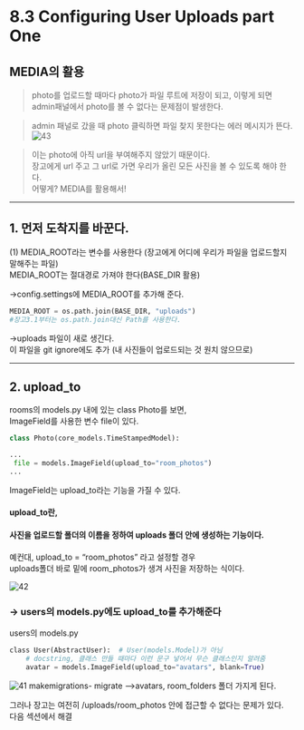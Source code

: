 # 8.3 Configuring User Uploads part One  

## MEDIA의 활용  

> photo를 업로드할 때마다 photo가 파일 루트에 저장이 되고, 이렇게 되면 admin패널에서 photo를 볼 수 없다는 문제점이 발생한다.  

> admin 패널로 갔을 때 photo 클릭하면 파일 찾지 못한다는 에러 메시지가 뜬다.  
![43](https://user-images.githubusercontent.com/59404684/90905988-ed959d80-e40b-11ea-8079-97503efa7faa.PNG)

> 이는 photo에 아직 url을 부여해주지 않았기 때문이다.  
> 장고에게 url 주고 그 url로 가면 우리가 올린 모든 사진을 볼 수 있도록 해야 한다.  
어떻게? MEDIA를 활용해서!

<hr/>

## 1. 먼저 도착지를 바꾼다.       
(1) MEDIA_ROOT라는 변수를 사용한다  (장고에게 어디에 우리가 파일을 업로드할지 말해주는 파일)  
   MEDIA_ROOT는 절대경로 가져야 한다(BASE_DIR 활용)

->config.settings에 MEDIA_ROOT를 추가해 준다.

```python
MEDIA_ROOT = os.path.join(BASE_DIR, "uploads")
#장고3.1부터는 os.path.join대신 Path를 사용한다.
```

  
->uploads 파일이 새로 생긴다.  
이 파일을 git ignore에도 추가  (내 사진들이 업로드되는 것 원치 않으므로)

<hr/>

## 2. upload_to
   rooms의 models.py 내에 있는 class Photo를 보면,  
   ImageField를 사용한 변수 file이 있다.
   ```python
   class Photo(core_models.TimeStampedModel):

...
    file = models.ImageField(upload_to="room_photos")
...
  
   ```
   
   ImageField는 upload_to라는 기능을 가질 수 있다.  
   #### upload_to란,   
   #### 사진을 업로드할 폴더의 이름을 정하여 uploads 폴더 안에 생성하는 기능이다.   
   예컨대, upload_to = “room_photos” 라고 설정할 경우  
   uploads폴더 바로 밑에 room_photos가 생겨 사진을 저장하는 식이다.  
   
   ![42](https://user-images.githubusercontent.com/59404684/90907639-2e8eb180-e40e-11ea-9354-bf3a88f6c8a3.PNG)

### -> users의 models.py에도 upload_to를 추가해준다   


users의 models.py

```python
class User(AbstractUser):  # User(models.Model)가 아님
    # docstring, 클래스 만들 때마다 이런 문구 넣어서 무슨 클래스인지 알려줌
    avatar = models.ImageField(upload_to="avatars", blank=True)

```

![41](https://user-images.githubusercontent.com/59404684/90907636-2d5d8480-e40e-11ea-919d-0df2036971d4.PNG)
makemigrations- migrate
-->avatars, room_folders 폴더 가지게 된다.

그러나 장고는 여전히 /uploads/room_photos 안에 접근할 수 없다는 문제가 있다.  
다음 섹션에서 해결
